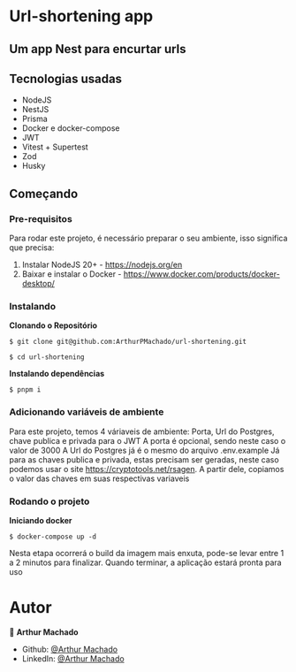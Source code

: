 # Url-shortening app

## Um app Nest para encurtar urls

## Tecnologias usadas

* NodeJS
* NestJS
* Prisma
* Docker e docker-compose
* JWT
* Vitest + Supertest
* Zod
* Husky

## Começando
### Pre-requisitos

Para rodar este projeto, é necessário preparar o seu ambiente, isso significa que precisa:

1. Instalar NodeJS 20+ - https://nodejs.org/en
2. Baixar e instalar o Docker - https://www.docker.com/products/docker-desktop/

### Instalando
**Clonando o Repositório**
```
$ git clone git@github.com:ArthurPMachado/url-shortening.git

$ cd url-shortening
```
**Instalando dependências**

```
$ pnpm i
```
### Adicionando variáveis de ambiente
Para este projeto, temos 4 váriaveis de ambiente: Porta, Url do Postgres, chave publica
e privada para o JWT
A porta é opcional, sendo neste caso o valor de 3000
A Url do Postgres já é o mesmo do arquivo .env.example
Já para as chaves publica e privada, estas precisam ser geradas, neste caso podemos
usar o site https://cryptotools.net/rsagen. A partir dele, copiamos o valor das
chaves em suas respectivas variaveis

### Rodando o projeto

**Iniciando docker**
```
$ docker-compose up -d
```

Nesta etapa ocorrerá o build da imagem mais enxuta, pode-se levar entre 1 a 2 minutos
para finalizar. Quando terminar, a aplicação estará pronta para uso

# Autor

👤 **Arthur Machado**

- Github: [@Arthur Machado](https://github.com/ArthurPMachado)
- LinkedIn: [@Arthur Machado](https://linkedin.com/in/arthurpmachado)
